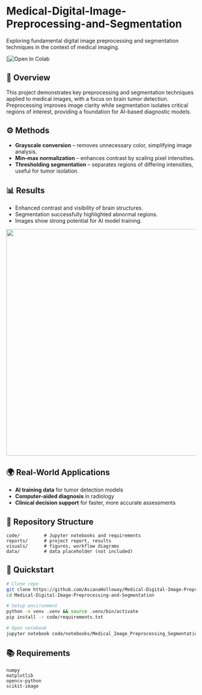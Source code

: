 # Medical-Digital-Image-Preprocessing-and-Segmentation
Exploring fundamental digital image preprocessing and segmentation techniques in the context of medical imaging.

[![Open In Colab](https://colab.research.google.com/drive/1OolAHUd9VIigYKEP5MUyQTczPJSswivk#scrollTo=daOcKNFDy_VU)

## 🔎 Overview

This project demonstrates key preprocessing and segmentation techniques applied to medical images, with a focus on brain tumor detection. Preprocessing improves image clarity while segmentation isolates critical regions of interest, providing a foundation for AI-based diagnostic models.

## ⚙️ Methods

* **Grayscale conversion** – removes unnecessary color, simplifying image analysis.
* **Min–max normalization** – enhances contrast by scaling pixel intensities.
* **Thresholding segmentation** – separates regions of differing intensities, useful for tumor isolation.

## 📊 Results

* Enhanced contrast and visibility of brain structures.
* Segmentation successfully highlighted abnormal regions.
* Images show strong potential for AI model training.

<p align="center">
  <img src="visuals/figures/before_after_segmentation.png" width="600"/>
</p>

## 🌍 Real-World Applications

* **AI training data** for tumor detection models
* **Computer-aided diagnosis** in radiology
* **Clinical decision support** for faster, more accurate assessments

## 📁 Repository Structure

```
code/         # Jupyter notebooks and requirements
reports/      # project report, results
visuals/      # figures, workflow diagrams
data/         # data placeholder (not included)
```

## 🚀 Quickstart

```bash
# Clone repo
git clone https://github.com/AsianaHolloway/Medical-Digital-Image-Preprocessing-and-Segmentation.git
cd Medical-Digital-Image-Preprocessing-and-Segmentation

# Setup environment
python -m venv .venv && source .venv/bin/activate
pip install -r code/requirements.txt

# Open notebook
jupyter notebook code/notebooks/Medical_Image_Preprocessing_Segmentation.ipynb
```

## 📚 Requirements

```
numpy
matplotlib
opencv-python
scikit-image
```

